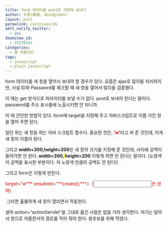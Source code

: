 ```yaml
---
title: form 데이터를 post로 새창에 보내기
author: 녹풍(綠風, Windgreen)
layout: post
permalink: /archives/16
aktt_notify_twitter:
  - yes
daumview_id:
  - 37270201
categories:
  - 웹 퍼블리싱
tags:
  - javascript
  - plain javascript
---
```

form 데이터를 새 창을 열어서 보내야 할 경우가 있다. 요즘은 ajax로 많이들 처리하지만, 사실 ID와 Password를 체크할 때 새 창을 열어서 많이들 검증했다.

이 때는 get 방식으로 파라미터를 보낼 수가 없다. post로 보내야 한다는 말이다. password를 주소 표시줄에 노출시키면 안 되니까.

이 때 간단한 방법이 있다. form에 target을 지정해 주고 자바스크립트로 이름 가진 창을 열어 주면 된다. 

<script type=&#8221;text/javascript&#8221;>  
var win;  
function create(){  
<span class="Apple-tab-span" style="white-space:pre"> </span>win = open(&#8221;,<span style="color: rgb(255, 0, 0); "><strong>&#8216;w&#8217;</strong></span>,<u>**&#8216;width=300,height=200&#8242;**</u>);  
}  
</script>

일단 위는 새 창을 여는 자바 스크립트 함수다. 중요한 것은, <span style="color: rgb(255, 0, 0); "><strong>&#8216;w&#8217;</strong></span>라고 써 준 것인데, 이게 새 창의 이름이 된다.

그리고 **width=300,height=200**은 새 창의 크기를 지정해 준 것인데, 사이에 공백이 들어가면 안 된다. **width=300,<span style="background-color: rgb(255, 255, 0); ">&nbsp;</span>height=200** 이렇게 하면 안 된다는 말이다. (노랑색이 공백을 표시한 부분이다. 저 노랑색 만큼의 공백도 안 된다!)

그리고 form은 이렇게 만든다.

<form method=&#8221;post&#8221; action=&#8221;actionServlet&#8221; **<span style="color: rgb(255, 0, 0); ">target=&#8221;w&#8221;</span>** onsubmit=&#8221;**create();**&#8220;>  
<span class="Apple-tab-span" style="white-space:pre"> </span>(<input/>은 생략)  
</form>

&nbsp;그러면 훌륭하게 새 창이 열리면서 작동한다.

설마 action=&#8221;actionServlet&#8221;을 그대로 옮긴 사람은 없을 거라 생각한다. 저기는 알아서 창으로 띄울문서의 경로를 적어 줘야 한다. 왕초보를 위해 적었다.